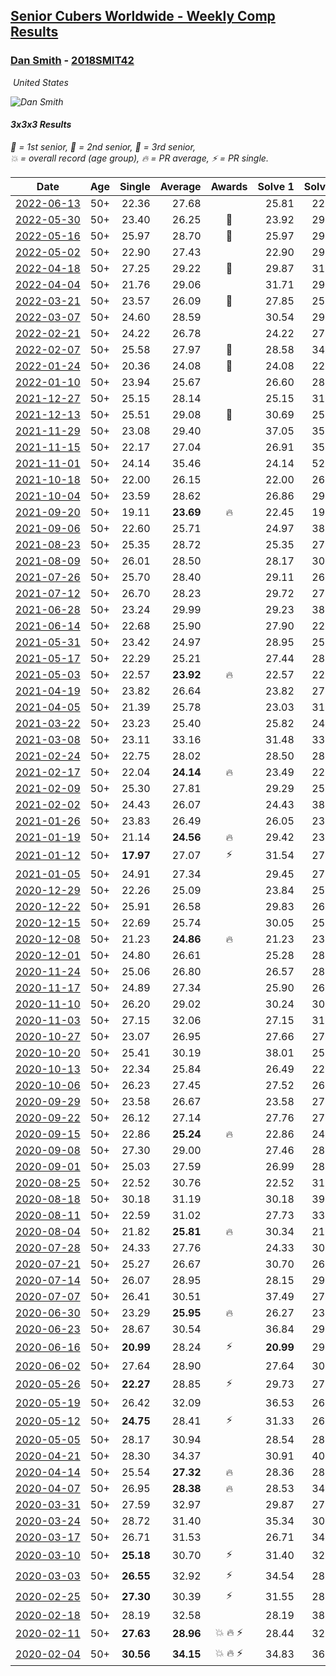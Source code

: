 <style>table {white-space: nowrap;}</style>
<link rel="stylesheet" type="text/css" href="/scw-comp/css/flags.css" />

## [Senior Cubers Worldwide - Weekly Comp Results](/scw-comp/results/)
### [Dan Smith](README.md) - [2018SMIT42](https://www.worldcubeassociation.org/persons/2018SMIT42?event=333)

<i class="flag flag-US" />&nbsp;United States

![Dan Smith](1570678334.png)

#### 3x3x3 Results

<span style="white-space: nowrap;">🥇 = 1st senior</span>, <span style="white-space: nowrap;">🥈 = 2nd senior</span>, <span style="white-space: nowrap;">🥉 = 3rd senior</span>, <span style="white-space: nowrap;">💥 = overall record (age group)</span>, <span style="white-space: nowrap;">🔥 = PR average</span>, <span style="white-space: nowrap;">⚡ = PR single</span>.

| Date | Age | Single | Average | Awards | Solve 1 | Solve 2 | Solve 3 | Solve 4 | Solve 5 | Video |
| :--: | :--: | --: | --: | :--: | --: | --: | --: | --: | --: | :-- |
| [2022-06-13](../../results/2022-06-13/333.md) | 50+ | 22.36 | 27.68 |  | 25.81 | 22.36 | 28.42 | 32.11 | 28.80 | [Desktop](https://www.facebook.com/events/1292279001590904/permalink/1300187590800045) / [Mobile](https://m.facebook.com/events/1292279001590904?view=permalink&id=1300187590800045) |
| [2022-05-30](../../results/2022-05-30/333.md) | 50+ | 23.40 | 26.25 | 🥈 | 23.92 | 29.81 | 32.50 | 23.40 | 25.02 | [Desktop](https://www.facebook.com/events/378345394109427/permalink/385911100019523) / [Mobile](https://m.facebook.com/events/378345394109427?view=permalink&id=385911100019523) |
| [2022-05-16](../../results/2022-05-16/333.md) | 50+ | 25.97 | 28.70 | 🥉 | 25.97 | 29.13 | 27.05 | 1:00.19 | 29.92 | [Desktop](https://www.facebook.com/events/359265572736727/permalink/367419885254629) / [Mobile](https://m.facebook.com/events/359265572736727?view=permalink&id=367419885254629) |
| [2022-05-02](../../results/2022-05-02/333.md) | 50+ | 22.90 | 27.43 |  | 22.90 | 29.08 | 26.22 | 28.88 | 27.20 | [Desktop](https://www.facebook.com/events/5764445473571551/permalink/5800167613332670) / [Mobile](https://m.facebook.com/events/5764445473571551?view=permalink&id=5800167613332670) |
| [2022-04-18](../../results/2022-04-18/333.md) | 50+ | 27.25 | 29.22 | 🥉 | 29.87 | 31.41 | 27.25 | 28.99 | 28.81 | [Desktop](https://www.facebook.com/events/558832345492635/permalink/562722535103616) / [Mobile](https://m.facebook.com/events/558832345492635?view=permalink&id=562722535103616) |
| [2022-04-04](../../results/2022-04-04/333.md) | 50+ | 21.76 | 29.06 |  | 31.71 | 29.01 | 27.96 | 30.20 | 21.76 | [Desktop](https://www.facebook.com/events/655069328915915/permalink/663065878116260) / [Mobile](https://m.facebook.com/events/655069328915915?view=permalink&id=663065878116260) |
| [2022-03-21](../../results/2022-03-21/333.md) | 50+ | 23.57 | 26.09 | 🥉 | 27.85 | 25.98 | 25.01 | 27.28 | 23.57 | [Desktop](https://www.facebook.com/events/1418360898645376/permalink/1428074901007309) / [Mobile](https://m.facebook.com/events/1418360898645376?view=permalink&id=1428074901007309) |
| [2022-03-07](../../results/2022-03-07/333.md) | 50+ | 24.60 | 28.59 |  | 30.54 | 29.54 | 29.32 | 26.90 | 24.60 | [Desktop](https://www.facebook.com/events/543808583529148/permalink/551470076096332) / [Mobile](https://m.facebook.com/events/543808583529148?view=permalink&id=551470076096332) |
| [2022-02-21](../../results/2022-02-21/333.md) | 50+ | 24.22 | 26.78 |  | 24.22 | 27.16 | 27.25 | 27.34 | 25.94 | [Desktop](https://www.facebook.com/events/509549287201075/permalink/518503102972360) / [Mobile](https://m.facebook.com/events/509549287201075?view=permalink&id=518503102972360) |
| [2022-02-07](../../results/2022-02-07/333.md) | 50+ | 25.58 | 27.97 | 🥉 | 28.58 | 34.26 | 25.58 | 29.61 | 25.71 | [Desktop](https://www.facebook.com/events/1012592279358180/permalink/1020784621872279) / [Mobile](https://m.facebook.com/events/1012592279358180?view=permalink&id=1020784621872279) |
| [2022-01-24](../../results/2022-01-24/333.md) | 50+ | 20.36 | 24.08 | 🥉 | 24.08 | 22.35 | 25.81 | 38.41 | 20.36 | [Desktop](https://www.facebook.com/events/1729699367421612/permalink/1734633546928194) / [Mobile](https://m.facebook.com/events/1729699367421612?view=permalink&id=1734633546928194) |
| [2022-01-10](../../results/2022-01-10/333.md) | 50+ | 23.94 | 25.67 |  | 26.60 | 28.70 | 23.94 | 24.46 | 25.96 | [Desktop](https://www.facebook.com/events/461056852143654/permalink/468977054684967) / [Mobile](https://m.facebook.com/events/461056852143654?view=permalink&id=468977054684967) |
| [2021-12-27](../../results/2021-12-27/333.md) | 50+ | 25.15 | 28.14 |  | 25.15 | 31.99 | 27.19 | 38.05 | 25.24 | [Desktop](https://www.facebook.com/events/343359980546742/permalink/350516676497739) / [Mobile](https://m.facebook.com/events/343359980546742?view=permalink&id=350516676497739) |
| [2021-12-13](../../results/2021-12-13/333.md) | 50+ | 25.51 | 29.08 | 🥉 | 30.69 | 25.51 | 25.59 | 42.88 | 30.95 | [Desktop](https://www.facebook.com/events/273334328175697/permalink/277772027731927) / [Mobile](https://m.facebook.com/events/273334328175697?view=permalink&id=277772027731927) |
| [2021-11-29](../../results/2021-11-29/333.md) | 50+ | 23.08 | 29.40 |  | 37.05 | 35.06 | 25.89 | 23.08 | 27.25 | [Desktop](https://www.facebook.com/events/401731615009477/permalink/410579184124720) / [Mobile](https://m.facebook.com/events/401731615009477?view=permalink&id=410579184124720) |
| [2021-11-15](../../results/2021-11-15/333.md) | 50+ | 22.17 | 27.04 |  | 26.91 | 35.51 | 22.17 | 25.97 | 28.23 | [Desktop](https://www.facebook.com/events/717487009641909/permalink/725392432184700) / [Mobile](https://m.facebook.com/events/717487009641909?view=permalink&id=725392432184700) |
| [2021-11-01](../../results/2021-11-01/333.md) | 50+ | 24.14 | 35.46 |  | 24.14 | 52.08 | 59.20 | 28.95 | 25.35 | [Desktop](https://www.facebook.com/events/556108165479652/permalink/563976891359446) / [Mobile](https://m.facebook.com/events/556108165479652?view=permalink&id=563976891359446) |
| [2021-10-18](../../results/2021-10-18/333.md) | 50+ | 22.00 | 26.15 |  | 22.00 | 26.10 | 26.31 | 31.69 | 26.04 | [Desktop](https://www.facebook.com/events/261213032615951/permalink/269620588441862) / [Mobile](https://m.facebook.com/events/261213032615951?view=permalink&id=269620588441862) |
| [2021-10-04](../../results/2021-10-04/333.md) | 50+ | 23.59 | 28.62 |  | 26.86 | 29.91 | 37.36 | 23.59 | 29.08 | [Desktop](https://www.facebook.com/events/1102565390277531/permalink/1111627532704650) / [Mobile](https://m.facebook.com/events/1102565390277531?view=permalink&id=1111627532704650) |
| [2021-09-20](../../results/2021-09-20/333.md) | 50+ | 19.11 | **23.69** | 🔥 | 22.45 | 19.11 | 24.19 | 24.44 | 30.98 | [Desktop](https://www.facebook.com/events/836337370416586/permalink/842805336436456) / [Mobile](https://m.facebook.com/events/836337370416586?view=permalink&id=842805336436456) |
| [2021-09-06](../../results/2021-09-06/333.md) | 50+ | 22.60 | 25.71 |  | 24.97 | 38.65 | 26.71 | 22.60 | 25.44 | [Desktop](https://www.facebook.com/events/208105634636421/permalink/216685413778443) / [Mobile](https://m.facebook.com/events/208105634636421?view=permalink&id=216685413778443) |
| [2021-08-23](../../results/2021-08-23/333.md) | 50+ | 25.35 | 28.72 |  | 25.35 | 27.05 | 27.18 | 34.45 | 31.92 | [Desktop](https://www.facebook.com/events/992549044856331/permalink/1001855843925651) / [Mobile](https://m.facebook.com/events/992549044856331?view=permalink&id=1001855843925651) |
| [2021-08-09](../../results/2021-08-09/333.md) | 50+ | 26.01 | 28.50 |  | 28.17 | 30.41 | 27.93 | 29.39 | 26.01 | [Desktop](https://www.facebook.com/events/799005364067137/permalink/806392143328459) / [Mobile](https://m.facebook.com/events/799005364067137?view=permalink&id=806392143328459) |
| [2021-07-26](../../results/2021-07-26/333.md) | 50+ | 25.70 | 28.40 |  | 29.11 | 26.33 | 25.70 | 30.57 | 29.75 | [Desktop](https://www.facebook.com/events/345405150546336/permalink/354823506271167) / [Mobile](https://m.facebook.com/events/345405150546336?view=permalink&id=354823506271167) |
| [2021-07-12](../../results/2021-07-12/333.md) | 50+ | 26.70 | 28.23 |  | 29.72 | 27.91 | 28.98 | 27.81 | 26.70 | [Desktop](https://www.facebook.com/events/849999075950147/permalink/860525301564191) / [Mobile](https://m.facebook.com/events/849999075950147?view=permalink&id=860525301564191) |
| [2021-06-28](../../results/2021-06-28/333.md) | 50+ | 23.24 | 29.99 |  | 29.23 | 38.37 | 36.01 | 24.74 | 23.24 | [Desktop](https://www.facebook.com/events/849999075950147/permalink/860525301564191) / [Mobile](https://m.facebook.com/events/849999075950147?view=permalink&id=860525301564191) |
| [2021-06-14](../../results/2021-06-14/333.md) | 50+ | 22.68 | 25.90 |  | 27.90 | 22.68 | 25.89 | 23.90 | 31.03 | [Desktop](https://www.facebook.com/events/318989363128881/permalink/328347518859732) / [Mobile](https://m.facebook.com/events/318989363128881?view=permalink&id=328347518859732) |
| [2021-05-31](../../results/2021-05-31/333.md) | 50+ | 23.42 | 24.97 |  | 28.95 | 25.13 | 23.96 | 25.83 | 23.42 | [Desktop](https://www.facebook.com/events/477312563557358/permalink/485128709442410) / [Mobile](https://m.facebook.com/events/477312563557358?view=permalink&id=485128709442410) |
| [2021-05-17](../../results/2021-05-17/333.md) | 50+ | 22.29 | 25.21 |  | 27.44 | 28.04 | 22.29 | 25.87 | 22.31 | [Desktop](https://www.facebook.com/events/294093895691078/permalink/302943118139489) / [Mobile](https://m.facebook.com/events/294093895691078?view=permalink&id=302943118139489) |
| [2021-05-03](../../results/2021-05-03/333.md) | 50+ | 22.57 | **23.92** | 🔥 | 22.57 | 22.99 | 25.71 | 23.80 | 24.97 | [Desktop](https://www.facebook.com/events/2542204919406396/permalink/2551425038484384) / [Mobile](https://m.facebook.com/events/2542204919406396?view=permalink&id=2551425038484384) |
| [2021-04-19](../../results/2021-04-19/333.md) | 50+ | 23.82 | 26.64 |  | 23.82 | 27.01 | 25.61 | 27.30 | 30.37 | [Desktop](https://www.facebook.com/events/195346665532379/permalink/202233171510395) / [Mobile](https://m.facebook.com/events/195346665532379?view=permalink&id=202233171510395) |
| [2021-04-05](../../results/2021-04-05/333.md) | 50+ | 21.39 | 25.78 |  | 23.03 | 31.91 | 26.27 | 21.39 | 28.03 | [Desktop](https://www.facebook.com/events/486157032419819/permalink/493228768379312) / [Mobile](https://m.facebook.com/events/486157032419819?view=permalink&id=493228768379312) |
| [2021-03-22](../../results/2021-03-22/333.md) | 50+ | 23.23 | 25.40 |  | 25.82 | 24.41 | 25.96 | 23.23 | 30.25 | [Desktop](https://www.facebook.com/events/802754890451423/permalink/810519909674921) / [Mobile](https://m.facebook.com/events/802754890451423?view=permalink&id=810519909674921) |
| [2021-03-08](../../results/2021-03-08/333.md) | 50+ | 23.11 | 33.16 |  | 31.48 | 33.88 | 34.95 | 34.13 | 23.11 | [Desktop](https://www.facebook.com/events/286026952942446/permalink/294539528757855) / [Mobile](https://m.facebook.com/events/286026952942446?view=permalink&id=294539528757855) |
| [2021-02-24](../../results/2021-02-24/333.md) | 50+ | 22.75 | 28.02 |  | 28.50 | 28.21 | 22.75 | 28.32 | 27.54 | [Desktop](https://www.facebook.com/events/264199631979561/permalink/272355064497351) / [Mobile](https://m.facebook.com/events/264199631979561?view=permalink&id=272355064497351) |
| [2021-02-17](../../results/2021-02-17/333.md) | 50+ | 22.04 | **24.14** | 🔥 | 23.49 | 22.34 | 29.11 | 22.04 | 26.58 | [Desktop](https://www.facebook.com/events/2846210318979915/permalink/2850254278575519) / [Mobile](https://m.facebook.com/events/2846210318979915?view=permalink&id=2850254278575519) |
| [2021-02-09](../../results/2021-02-09/333.md) | 50+ | 25.30 | 27.81 |  | 29.29 | 25.30 | 27.88 | 34.26 | 26.25 | [Desktop](https://www.facebook.com/events/749806039307047/permalink/753492442271740) / [Mobile](https://m.facebook.com/events/749806039307047?view=permalink&id=753492442271740) |
| [2021-02-02](../../results/2021-02-02/333.md) | 50+ | 24.43 | 26.07 |  | 24.43 | 38.31 | 26.04 | 25.91 | 26.25 | [Desktop](https://www.facebook.com/events/176364004262939/permalink/179872603912079) / [Mobile](https://m.facebook.com/events/176364004262939?view=permalink&id=179872603912079) |
| [2021-01-26](../../results/2021-01-26/333.md) | 50+ | 23.83 | 26.49 |  | 26.05 | 23.83 | 26.47 | 26.95 | 27.96 | [Desktop](https://www.facebook.com/events/415506712992555/permalink/418747709335122) / [Mobile](https://m.facebook.com/events/415506712992555?view=permalink&id=418747709335122) |
| [2021-01-19](../../results/2021-01-19/333.md) | 50+ | 21.14 | **24.56** | 🔥 | 29.42 | 23.76 | 22.97 | 21.14 | 26.94 | [Desktop](https://www.facebook.com/events/259430338941057/permalink/262561928627898) / [Mobile](https://m.facebook.com/events/259430338941057?view=permalink&id=262561928627898) |
| [2021-01-12](../../results/2021-01-12/333.md) | 50+ | **17.97** | 27.07 | ⚡ | 31.54 | 27.08 | 30.10 | 24.03 | **17.97** | [Desktop](https://www.facebook.com/events/154842819532367/permalink/157811845902131) / [Mobile](https://m.facebook.com/events/154842819532367?view=permalink&id=157811845902131) |
| [2021-01-05](../../results/2021-01-05/333.md) | 50+ | 24.91 | 27.34 |  | 29.45 | 27.15 | 24.91 | 28.22 | 26.66 | [Desktop](https://www.facebook.com/events/237822631087555/permalink/242197453983406) / [Mobile](https://m.facebook.com/events/237822631087555?view=permalink&id=242197453983406) |
| [2020-12-29](../../results/2020-12-29/333.md) | 50+ | 22.26 | 25.09 |  | 23.84 | 25.01 | 26.42 | 22.26 | 27.70 | [Desktop](https://www.facebook.com/events/807437066779451/permalink/810803849776106) / [Mobile](https://m.facebook.com/events/807437066779451?view=permalink&id=810803849776106) |
| [2020-12-22](../../results/2020-12-22/333.md) | 50+ | 25.91 | 26.58 |  | 29.83 | 26.06 | 27.34 | 25.91 | 26.34 | [Desktop](https://www.facebook.com/events/758481858355136/permalink/762665831270072) / [Mobile](https://m.facebook.com/events/758481858355136?view=permalink&id=762665831270072) |
| [2020-12-15](../../results/2020-12-15/333.md) | 50+ | 22.69 | 25.74 |  | 30.05 | 25.46 | 27.11 | 22.69 | 24.65 | [Desktop](https://www.facebook.com/events/804969103386330/permalink/808623509687556) / [Mobile](https://m.facebook.com/events/804969103386330?view=permalink&id=808623509687556) |
| [2020-12-08](../../results/2020-12-08/333.md) | 50+ | 21.23 | **24.86** | 🔥 | 21.23 | 23.31 | 27.92 | 24.75 | 26.52 | [Desktop](https://www.facebook.com/events/1026387727837469/permalink/1030581224084786) / [Mobile](https://m.facebook.com/events/1026387727837469?view=permalink&id=1030581224084786) |
| [2020-12-01](../../results/2020-12-01/333.md) | 50+ | 24.80 | 26.61 |  | 25.28 | 28.20 | 24.80 | 28.78 | 26.34 | [Desktop](https://www.facebook.com/events/456949201957439/permalink/460979414887751) / [Mobile](https://m.facebook.com/events/456949201957439?view=permalink&id=460979414887751) |
| [2020-11-24](../../results/2020-11-24/333.md) | 50+ | 25.06 | 26.80 |  | 26.57 | 28.39 | 25.06 | 25.45 | 33.21 | [Desktop](https://www.facebook.com/events/418254925863499/permalink/422426922112966) / [Mobile](https://m.facebook.com/events/418254925863499?view=permalink&id=422426922112966) |
| [2020-11-17](../../results/2020-11-17/333.md) | 50+ | 24.89 | 27.34 |  | 25.90 | 26.89 | 29.23 | 34.72 | 24.89 | [Desktop](https://www.facebook.com/events/770207250227350/permalink/774383689809706) / [Mobile](https://m.facebook.com/events/770207250227350?view=permalink&id=774383689809706) |
| [2020-11-10](../../results/2020-11-10/333.md) | 50+ | 26.20 | 29.02 |  | 30.24 | 30.40 | 26.41 | 26.20 | 31.33 | [Desktop](https://www.facebook.com/events/355672432175632/permalink/360858188323723) / [Mobile](https://m.facebook.com/events/355672432175632?view=permalink&id=360858188323723) |
| [2020-11-03](../../results/2020-11-03/333.md) | 50+ | 27.15 | 32.06 |  | 27.15 | 31.61 | 35.45 | 29.11 | 38.99 | [Desktop](https://www.facebook.com/events/1239637256416110/permalink/1246188059094363) / [Mobile](https://m.facebook.com/events/1239637256416110?view=permalink&id=1246188059094363) |
| [2020-10-27](../../results/2020-10-27/333.md) | 50+ | 23.07 | 26.95 |  | 27.66 | 27.48 | 25.72 | 30.48 | 23.07 | [Desktop](https://www.facebook.com/events/814285582657691/permalink/820054678747448) / [Mobile](https://m.facebook.com/events/814285582657691?view=permalink&id=820054678747448) |
| [2020-10-20](../../results/2020-10-20/333.md) | 50+ | 25.41 | 30.19 |  | 38.01 | 25.41 | 25.82 | 29.44 | 35.32 | [Desktop](https://www.facebook.com/events/1017705805364611/permalink/1023491131452745) / [Mobile](https://m.facebook.com/events/1017705805364611?view=permalink&id=1023491131452745) |
| [2020-10-13](../../results/2020-10-13/333.md) | 50+ | 22.34 | 25.84 |  | 26.49 | 22.34 | 26.14 | 28.31 | 24.88 | [Desktop](https://www.facebook.com/events/2855876438029747/permalink/2861983924085665) / [Mobile](https://m.facebook.com/events/2855876438029747?view=permalink&id=2861983924085665) |
| [2020-10-06](../../results/2020-10-06/333.md) | 50+ | 26.23 | 27.45 |  | 27.52 | 26.23 | 27.26 | 34.67 | 27.57 | [Desktop](https://www.facebook.com/events/1202263490156156/permalink/1213252789057226) / [Mobile](https://m.facebook.com/events/1202263490156156?view=permalink&id=1213252789057226) |
| [2020-09-29](../../results/2020-09-29/333.md) | 50+ | 23.58 | 26.67 |  | 23.58 | 27.39 | 24.72 | 27.89 | 30.04 | [Desktop](https://www.facebook.com/events/1202263490156156/permalink/1207148723000966) / [Mobile](https://m.facebook.com/events/1202263490156156?view=permalink&id=1207148723000966) |
| [2020-09-22](../../results/2020-09-22/333.md) | 50+ | 26.12 | 27.14 |  | 27.76 | 27.27 | 26.12 | 26.39 | 31.64 | [Desktop](https://www.facebook.com/events/349197636276246/permalink/352926999236643) / [Mobile](https://m.facebook.com/events/349197636276246?view=permalink&id=352926999236643) |
| [2020-09-15](../../results/2020-09-15/333.md) | 50+ | 22.86 | **25.24** | 🔥 | 22.86 | 24.98 | 25.90 | 24.84 | 34.34 | [Desktop](https://www.facebook.com/events/3404368289613252/permalink/3426779767372104) / [Mobile](https://m.facebook.com/events/3404368289613252?view=permalink&id=3426779767372104) |
| [2020-09-08](../../results/2020-09-08/333.md) | 50+ | 27.30 | 29.00 |  | 27.46 | 28.66 | 27.30 | 31.71 | 30.87 | [Desktop](https://www.facebook.com/events/660661614881054/permalink/666329640980918) / [Mobile](https://m.facebook.com/events/660661614881054?view=permalink&id=666329640980918) |
| [2020-09-01](../../results/2020-09-01/333.md) | 50+ | 25.03 | 27.59 |  | 26.99 | 28.87 | 25.03 | 29.69 | 26.92 | [Desktop](https://www.facebook.com/events/652945192290048/permalink/658660798385154) / [Mobile](https://m.facebook.com/events/652945192290048?view=permalink&id=658660798385154) |
| [2020-08-25](../../results/2020-08-25/333.md) | 50+ | 22.52 | 30.76 |  | 22.52 | 31.92 | 27.92 | 32.44 | 33.05 | [Desktop](https://www.facebook.com/events/2812216602434889/permalink/2817941285195754) / [Mobile](https://m.facebook.com/events/2812216602434889?view=permalink&id=2817941285195754) |
| [2020-08-18](../../results/2020-08-18/333.md) | 50+ | 30.18 | 31.19 |  | 30.18 | 39.45 | 31.56 | 30.48 | 31.54 | [Desktop](https://www.facebook.com/events/357518755418063/permalink/362465698256702) / [Mobile](https://m.facebook.com/events/357518755418063?view=permalink&id=362465698256702) |
| [2020-08-11](../../results/2020-08-11/333.md) | 50+ | 22.59 | 31.02 |  | 27.73 | 33.72 | 31.62 | 22.59 | 34.57 | [Desktop](https://www.facebook.com/events/338631130511019/permalink/342815563425909) / [Mobile](https://m.facebook.com/events/338631130511019?view=permalink&id=342815563425909) |
| [2020-08-04](../../results/2020-08-04/333.md) | 50+ | 21.82 | **25.81** | 🔥 | 30.34 | 21.82 | 25.41 | 25.97 | 26.05 | [Desktop](https://www.facebook.com/events/748440219235440/permalink/752547638824698) / [Mobile](https://m.facebook.com/events/748440219235440?view=permalink&id=752547638824698) |
| [2020-07-28](../../results/2020-07-28/333.md) | 50+ | 24.33 | 27.76 |  | 24.33 | 30.02 | 27.89 | 25.38 | 31.01 | [Desktop](https://www.facebook.com/events/708566320000803/permalink/713609006163201) / [Mobile](https://m.facebook.com/events/708566320000803?view=permalink&id=713609006163201) |
| [2020-07-21](../../results/2020-07-21/333.md) | 50+ | 25.27 | 26.67 |  | 30.70 | 26.27 | 28.24 | 25.27 | 25.49 | [Desktop](https://www.facebook.com/events/1842039515939197/permalink/1847128298763652) / [Mobile](https://m.facebook.com/events/1842039515939197?view=permalink&id=1847128298763652) |
| [2020-07-14](../../results/2020-07-14/333.md) | 50+ | 26.07 | 28.95 |  | 28.15 | 29.00 | 31.11 | 26.07 | 29.71 | [Desktop](https://www.facebook.com/events/1157754364595802/permalink/1162027974168441) / [Mobile](https://m.facebook.com/events/1157754364595802?view=permalink&id=1162027974168441) |
| [2020-07-07](../../results/2020-07-07/333.md) | 50+ | 26.41 | 30.51 |  | 37.49 | 27.43 | 26.41 | 37.90 | 26.60 | [Desktop](https://www.facebook.com/events/271667090769235/permalink/275875460348398) / [Mobile](https://m.facebook.com/events/271667090769235?view=permalink&id=275875460348398) |
| [2020-06-30](../../results/2020-06-30/333.md) | 50+ | 23.29 | **25.95** | 🔥 | 26.27 | 23.29 | 33.89 | 26.67 | 24.90 | [Desktop](https://www.facebook.com/events/679860472562391/permalink/683290798886025) / [Mobile](https://m.facebook.com/events/679860472562391?view=permalink&id=683290798886025) |
| [2020-06-23](../../results/2020-06-23/333.md) | 50+ | 28.67 | 30.54 |  | 36.84 | 29.79 | 28.67 | 30.39 | 31.44 | [Desktop](https://www.facebook.com/events/722150235200875/permalink/726725404743358) / [Mobile](https://m.facebook.com/events/722150235200875?view=permalink&id=726725404743358) |
| [2020-06-16](../../results/2020-06-16/333.md) | 50+ | **20.99** | 28.24 | ⚡ | **20.99** | 29.83 | 27.77 | 27.84 | 29.12 | [Desktop](https://www.facebook.com/events/604103587178706/permalink/608926896696375) / [Mobile](https://m.facebook.com/events/604103587178706?view=permalink&id=608926896696375) |
| [2020-06-02](../../results/2020-06-02/333.md) | 50+ | 27.64 | 28.90 |  | 27.64 | 30.13 | 28.76 | 27.80 | 32.37 | [Desktop](https://www.facebook.com/events/3373950429496747/permalink/3381536338738156) / [Mobile](https://m.facebook.com/events/3373950429496747?view=permalink&id=3381536338738156) |
| [2020-05-26](../../results/2020-05-26/333.md) | 50+ | **22.27** | 28.85 | ⚡ | 29.73 | 27.85 | 28.98 | **22.27** | 29.71 | [Desktop](https://www.facebook.com/events/688407551989463/permalink/692476188249266) / [Mobile](https://m.facebook.com/events/688407551989463?view=permalink&id=692476188249266) |
| [2020-05-19](../../results/2020-05-19/333.md) | 50+ | 26.42 | 32.09 |  | 36.53 | 26.42 | 37.39 | 28.55 | 31.19 | [Desktop](https://www.facebook.com/events/1880761498725633/permalink/1886031668198616) / [Mobile](https://m.facebook.com/events/1880761498725633?view=permalink&id=1886031668198616) |
| [2020-05-12](../../results/2020-05-12/333.md) | 50+ | **24.75** | 28.41 | ⚡ | 31.33 | 26.32 | 35.81 | **24.75** | 27.59 | [Desktop](https://www.facebook.com/events/546188069600739/permalink/549601422592737) / [Mobile](https://m.facebook.com/events/546188069600739?view=permalink&id=549601422592737) |
| [2020-05-05](../../results/2020-05-05/333.md) | 50+ | 28.17 | 30.94 |  | 28.54 | 28.17 | 38.84 | 33.79 | 30.50 | [Desktop](https://www.facebook.com/events/3313106775587396/permalink/3318020555096018) / [Mobile](https://m.facebook.com/events/3313106775587396?view=permalink&id=3318020555096018) |
| [2020-04-21](../../results/2020-04-21/333.md) | 50+ | 28.30 | 34.37 |  | 30.91 | 40.18 | 32.03 | 40.62 | 28.30 | [Desktop](https://www.facebook.com/events/880278499062375/permalink/885061715250720) / [Mobile](https://m.facebook.com/events/880278499062375?view=permalink&id=885061715250720) |
| [2020-04-14](../../results/2020-04-14/333.md) | 50+ | 25.54 | **27.32** | 🔥 | 28.36 | 28.69 | 25.54 | 26.65 | 26.94 | [Desktop](https://www.facebook.com/events/982619255468618/permalink/987007658363111) / [Mobile](https://m.facebook.com/events/982619255468618?view=permalink&id=987007658363111) |
| [2020-04-07](../../results/2020-04-07/333.md) | 50+ | 26.95 | **28.38** | 🔥 | 28.53 | 34.58 | 26.95 | 29.21 | 27.41 | [Desktop](https://www.facebook.com/events/510082903229069/permalink/513248832912476) / [Mobile](https://m.facebook.com/events/510082903229069?view=permalink&id=513248832912476) |
| [2020-03-31](../../results/2020-03-31/333.md) | 50+ | 27.59 | 32.97 |  | 29.87 | 27.59 | DNF | 39.02 | 30.01 | [Desktop](https://www.facebook.com/events/207898257161923/permalink/211122650172817) / [Mobile](https://m.facebook.com/events/207898257161923?view=permalink&id=211122650172817) |
| [2020-03-24](../../results/2020-03-24/333.md) | 50+ | 28.72 | 31.40 |  | 35.34 | 30.28 | 28.72 | 31.33 | 32.59 | [Desktop](https://www.facebook.com/events/524456301543611/permalink/527610504561524) / [Mobile](https://m.facebook.com/events/524456301543611?view=permalink&id=527610504561524) |
| [2020-03-17](../../results/2020-03-17/333.md) | 50+ | 26.71 | 31.53 |  | 26.71 | 34.56 | 29.91 | 30.69 | 34.00 | [Desktop](https://www.facebook.com/events/280686576235146/permalink/283457932624677) / [Mobile](https://m.facebook.com/events/280686576235146?view=permalink&id=283457932624677) |
| [2020-03-10](../../results/2020-03-10/333.md) | 50+ | **25.18** | 30.70 | ⚡ | 31.40 | 32.61 | **25.18** | 28.10 | 33.24 | [Desktop](https://www.facebook.com/events/164742401163863/permalink/165165907788179) / [Mobile](https://m.facebook.com/events/164742401163863?view=permalink&id=165165907788179) |
| [2020-03-03](../../results/2020-03-03/333.md) | 50+ | **26.55** | 32.92 | ⚡ | 34.54 | 28.03 | 36.20 | 42.27 | **26.55** | [Desktop](https://www.facebook.com/events/241721610185997/permalink/245814266443398) / [Mobile](https://m.facebook.com/events/241721610185997?view=permalink&id=245814266443398) |
| [2020-02-25](../../results/2020-02-25/333.md) | 50+ | **27.30** | 30.39 | ⚡ | 31.55 | 28.29 | 31.32 | 34.99 | **27.30** | [Desktop](https://www.facebook.com/events/196320811461109/permalink/196773291415861) / [Mobile](https://m.facebook.com/events/196320811461109?view=permalink&id=196773291415861) |
| [2020-02-18](../../results/2020-02-18/333.md) | 50+ | 28.19 | 32.58 |  | 28.19 | 38.52 | 32.45 | 34.63 | 30.67 | [Desktop](https://www.facebook.com/events/2558750947697073/permalink/2559421874296647) / [Mobile](https://m.facebook.com/events/2558750947697073?view=permalink&id=2559421874296647) |
| [2020-02-11](../../results/2020-02-11/333.md) | 50+ | **27.63** | **28.96** | 💥 🔥 ⚡ | 28.44 | 32.83 | **27.63** | 29.19 | 29.24 | [Desktop](https://www.facebook.com/events/616423959107229/permalink/618093752273583) / [Mobile](https://m.facebook.com/events/616423959107229?view=permalink&id=618093752273583) |
| [2020-02-04](../../results/2020-02-04/333.md) | 50+ | **30.56** | **34.15** | 💥 🔥 ⚡ | 34.83 | 36.07 | 46.79 | 31.55 | **30.56** | [Desktop](https://www.facebook.com/groups/1604105099735401/permalink/2137190183093554) / [Mobile](https://m.facebook.com/groups/1604105099735401?view=permalink&id=2137190183093554) |


<!-- Global site tag (gtag.js) - Google Analytics -->
<script async src="https://www.googletagmanager.com/gtag/js?id=UA-86348435-3"></script>
<script>window.dataLayer = window.dataLayer || []; function gtag() {dataLayer.push(arguments);} gtag('js', new Date()); gtag('config', 'UA-86348435-3');</script>
